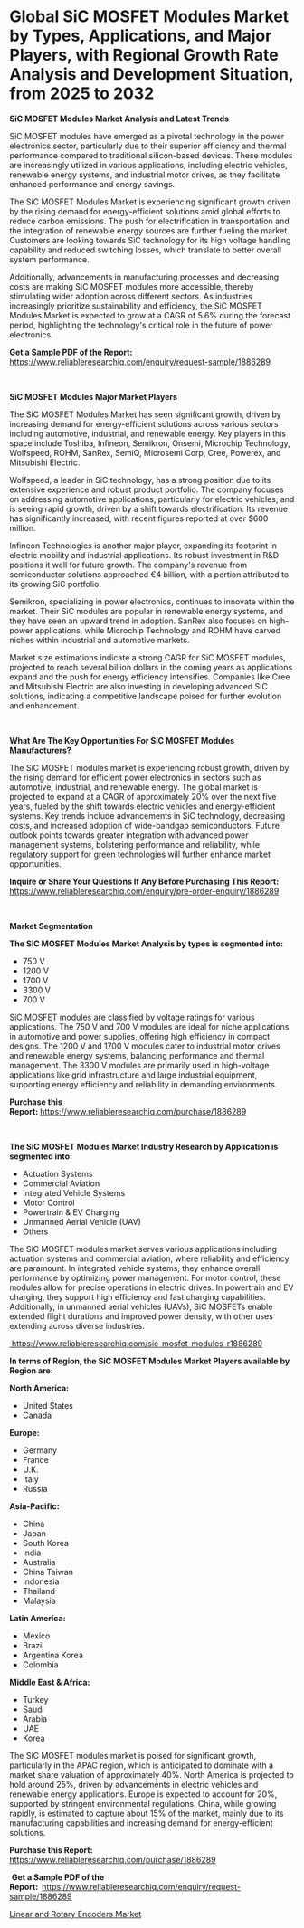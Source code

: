 <p><h1>Global SiC MOSFET Modules Market by Types, Applications, and Major Players, with Regional Growth Rate Analysis and Development Situation, from 2025 to 2032</h1></p><p><strong>SiC MOSFET Modules Market Analysis and Latest Trends</strong></p>
<p><p>SiC MOSFET modules have emerged as a pivotal technology in the power electronics sector, particularly due to their superior efficiency and thermal performance compared to traditional silicon-based devices. These modules are increasingly utilized in various applications, including electric vehicles, renewable energy systems, and industrial motor drives, as they facilitate enhanced performance and energy savings. </p><p>The SiC MOSFET Modules Market is experiencing significant growth driven by the rising demand for energy-efficient solutions amid global efforts to reduce carbon emissions. The push for electrification in transportation and the integration of renewable energy sources are further fueling the market. Customers are looking towards SiC technology for its high voltage handling capability and reduced switching losses, which translate to better overall system performance.</p><p>Additionally, advancements in manufacturing processes and decreasing costs are making SiC MOSFET modules more accessible, thereby stimulating wider adoption across different sectors. As industries increasingly prioritize sustainability and efficiency, the SiC MOSFET Modules Market is expected to grow at a CAGR of 5.6% during the forecast period, highlighting the technology's critical role in the future of power electronics.</p></p>
<p><strong>Get a Sample PDF of the Report:&nbsp;</strong> <a href="https://www.reliableresearchiq.com/enquiry/request-sample/1886289?utm_campaign=2983&utm_medium=2&utm_source=Github&utm_content=ia&utm_term=06042025&utm_id=sic-mosfet-modules">https://www.reliableresearchiq.com/enquiry/request-sample/1886289</a></p>
<p>&nbsp;</p>
<p><strong>SiC MOSFET Modules Major Market Players</strong></p>
<p><p>The SiC MOSFET Modules Market has seen significant growth, driven by increasing demand for energy-efficient solutions across various sectors including automotive, industrial, and renewable energy. Key players in this space include Toshiba, Infineon, Semikron, Onsemi, Microchip Technology, Wolfspeed, ROHM, SanRex, SemiQ, Microsemi Corp, Cree, Powerex, and Mitsubishi Electric.</p><p>Wolfspeed, a leader in SiC technology, has a strong position due to its extensive experience and robust product portfolio. The company focuses on addressing automotive applications, particularly for electric vehicles, and is seeing rapid growth, driven by a shift towards electrification. Its revenue has significantly increased, with recent figures reported at over $600 million.</p><p>Infineon Technologies is another major player, expanding its footprint in electric mobility and industrial applications. Its robust investment in R&D positions it well for future growth. The company's revenue from semiconductor solutions approached €4 billion, with a portion attributed to its growing SiC portfolio.</p><p>Semikron, specializing in power electronics, continues to innovate within the market. Their SiC modules are popular in renewable energy systems, and they have seen an upward trend in adoption. SanRex also focuses on high-power applications, while Microchip Technology and ROHM have carved niches within industrial and automotive markets.</p><p>Market size estimations indicate a strong CAGR for SiC MOSFET modules, projected to reach several billion dollars in the coming years as applications expand and the push for energy efficiency intensifies. Companies like Cree and Mitsubishi Electric are also investing in developing advanced SiC solutions, indicating a competitive landscape poised for further evolution and enhancement.</p></p>
<p>&nbsp;</p>
<p><strong>What Are The Key Opportunities For SiC MOSFET Modules Manufacturers?</strong></p>
<p><p>The SiC MOSFET modules market is experiencing robust growth, driven by the rising demand for efficient power electronics in sectors such as automotive, industrial, and renewable energy. The global market is projected to expand at a CAGR of approximately 20% over the next five years, fueled by the shift towards electric vehicles and energy-efficient systems. Key trends include advancements in SiC technology, decreasing costs, and increased adoption of wide-bandgap semiconductors. Future outlook points towards greater integration with advanced power management systems, bolstering performance and reliability, while regulatory support for green technologies will further enhance market opportunities.</p></p>
<p><strong>Inquire or Share Your Questions If Any Before Purchasing This Report:</strong> <a href="https://www.reliableresearchiq.com/enquiry/pre-order-enquiry/1886289?utm_campaign=2983&utm_medium=2&utm_source=Github&utm_content=ia&utm_term=06042025&utm_id=sic-mosfet-modules">https://www.reliableresearchiq.com/enquiry/pre-order-enquiry/1886289</a></p>
<p>&nbsp;</p>
<p><strong>Market Segmentation</strong></p>
<p><strong>The SiC MOSFET Modules Market Analysis by types is segmented into:</strong></p>
<p><ul><li>750 V</li><li>1200 V</li><li>1700 V</li><li>3300 V</li><li>700 V</li></ul></p>
<p><p>SiC MOSFET modules are classified by voltage ratings for various applications. The 750 V and 700 V modules are ideal for niche applications in automotive and power supplies, offering high efficiency in compact designs. The 1200 V and 1700 V modules cater to industrial motor drives and renewable energy systems, balancing performance and thermal management. The 3300 V modules are primarily used in high-voltage applications like grid infrastructure and large industrial equipment, supporting energy efficiency and reliability in demanding environments.</p></p>
<p><strong>Purchase this Report:&nbsp;</strong><a href="https://www.reliableresearchiq.com/purchase/1886289?utm_campaign=2983&utm_medium=2&utm_source=Github&utm_content=ia&utm_term=06042025&utm_id=sic-mosfet-modules">https://www.reliableresearchiq.com/purchase/1886289</a></p>
<p>&nbsp;</p>
<p><strong>The SiC MOSFET Modules Market Industry Research by Application is segmented into:</strong></p>
<p><ul><li>Actuation Systems</li><li>Commercial Aviation</li><li>Integrated Vehicle Systems</li><li>Motor Control</li><li>Powertrain & EV Charging</li><li>Unmanned Aerial Vehicle (UAV)</li><li>Others</li></ul></p>
<p><p>The SiC MOSFET modules market serves various applications including actuation systems and commercial aviation, where reliability and efficiency are paramount. In integrated vehicle systems, they enhance overall performance by optimizing power management. For motor control, these modules allow for precise operations in electric drives. In powertrain and EV charging, they support high efficiency and fast charging capabilities. Additionally, in unmanned aerial vehicles (UAVs), SiC MOSFETs enable extended flight durations and improved power density, with other uses extending across diverse industries.</p></p>
<p><a href="https://www.reliableresearchiq.com/sic-mosfet-modules-r1886289?utm_campaign=2983&utm_medium=2&utm_source=Github&utm_content=ia&utm_term=06042025&utm_id=sic-mosfet-modules">&nbsp;https://www.reliableresearchiq.com/sic-mosfet-modules-r1886289</a></p>
<p><strong>In terms of Region, the SiC MOSFET Modules Market Players available by Region are:</strong></p>
<p>
    <p> <strong> North America: </strong>
        <ul>
            <li>United States</li>
            <li>Canada</li>
        </ul>
        </p> 
    <p> <strong> Europe: </strong>
        <ul>
            <li>Germany</li>
            <li>France</li>
            <li>U.K.</li>
            <li>Italy</li>
            <li>Russia</li>
        </ul>
        </p> 
    <p> <strong> Asia-Pacific: </strong>
        <ul>
            <li>China</li>
            <li>Japan</li>
            <li>South Korea</li>
            <li>India</li>
            <li>Australia</li>
            <li>China Taiwan</li>
            <li>Indonesia</li>
            <li>Thailand</li>
            <li>Malaysia</li>
        </ul>
        </p> 
    <p> <strong> Latin America: </strong>
        <ul>
            <li>Mexico</li>
            <li>Brazil</li>
            <li>Argentina Korea</li>
            <li>Colombia</li>
        </ul>
        </p> 
    <p> <strong> Middle East & Africa: </strong>
        <ul>
            <li>Turkey</li>
            <li>Saudi</li>
            <li>Arabia</li>
            <li>UAE</li>
            <li>Korea</li>
        </ul>
    </p>
    </p>
<p><p>The SiC MOSFET modules market is poised for significant growth, particularly in the APAC region, which is anticipated to dominate with a market share valuation of approximately 40%. North America is projected to hold around 25%, driven by advancements in electric vehicles and renewable energy applications. Europe is expected to account for 20%, supported by stringent environmental regulations. China, while growing rapidly, is estimated to capture about 15% of the market, mainly due to its manufacturing capabilities and increasing demand for energy-efficient solutions.</p></p>
<p><strong>Purchase this Report: </strong><a href="https://www.reliableresearchiq.com/purchase/1886289?utm_campaign=2983&utm_medium=2&utm_source=Github&utm_content=ia&utm_term=06042025&utm_id=sic-mosfet-modules">https://www.reliableresearchiq.com/purchase/1886289</a></p>
<p>&nbsp;<strong>Get a Sample PDF of the Report:&nbsp;&nbsp;</strong><a href="https://www.reliableresearchiq.com/enquiry/request-sample/1886289?utm_campaign=2983&utm_medium=2&utm_source=Github&utm_content=ia&utm_term=06042025&utm_id=sic-mosfet-modules">https://www.reliableresearchiq.com/enquiry/request-sample/1886289</a></p>
<p><strong></strong></p>
<p><p><a href="https://github.com/hunanuzmez/Market-Research-Report-List-1/blob/main/linear-and-rotary-encoders-market.md?utm_campaign=2983&utm_medium=2&utm_source=Github&utm_content=ia&utm_term=06042025&utm_id=sic-mosfet-modules">Linear and Rotary Encoders Market</a></p></p>